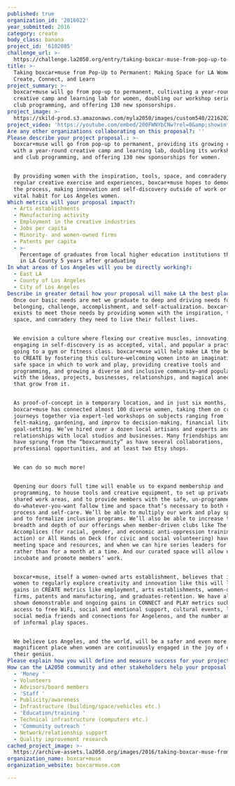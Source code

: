 ```yaml
---
published: true
organization_id: '2016022'
year_submitted: 2016
category: create
body_class: banana
project_id: '6102085'
challenge_url: >-
  https://challenge.la2050.org/entry/taking-boxcar-muse-from-pop-up-to-permanent-making-space-for-la-women-to-create-connect-and-learn
title: >-
  Taking boxcar+muse from Pop-Up to Permanent: Making Space for LA Women to
  Create, Connect, and Learn
project_summary: >-
  boxcar+muse will go from pop-up to permanent, cultivating a year-round
  creative camp and learning lab for women, doubling our workshop series and
  club programming, and offering 130 new sponsorships.
project_image: >-
  https://skild-prod.s3.amazonaws.com/myla2050/images/custom540/2216202144741-team91.jpg
project_video: 'https://youtube.com/embed/200FWNYbCNw?rel=0&amp;showinfo=0'
Are any other organizations collaborating on this proposal?: ''
Please describe your project proposal.: >-
  boxcar+muse will go from pop-up to permanent, providing its growing community
  with a year-round creative camp and learning lab, doubling its workshop series
  and club programming, and offering 130 new sponsorships for women. 


  By providing women with the inspiration, tools, space, and comradery for
  regular creative exercise and experiences, boxcar+muse hopes to democratize
  the process, making innovation and self-discovery outside of work or family a
  vital habit for Los Angeles women.
Which metrics will your proposal impact?​:
  - Arts establishments
  - Manufacturing activity
  - Employment in the creative industries
  - Jobs per capita
  - Minority- and women-owned firms
  - Patents per capita
  - >-
    Percentage of graduates from local higher education institutions that remain
    in LA County 5 years after graduating
In what areas of Los Angeles will you be directly working?:
  - East LA
  - County of Los Angeles
  - City of Los Angeles
Describe in greater detail how your proposal will make LA the best place.: >-
  Once our basic needs are met we graduate to deep and driving needs for
  belonging, challenge, accomplishment, and self-actualization. boxcar+muse
  exists to meet those needs by providing women with the inspiration, tools,
  space, and comradery they need to live their fullest lives.


  We envision a culture where flexing our creative muscles, innovating, and
  engaging in self-discovery is as accepted, vital, and popular a practice as is
  going to a gym or fitness class. boxcar+muse will help make LA the best place
  to CREATE by fostering this culture—welcoming women into an imaginative and
  safe space in which to work and play, providing creative tools and
  programming, and growing a diverse and inclusive community—and populating LA
  with the ideas, projects, businesses, relationships, and magical anecdotes
  that grow from it.


  As proof-of-concept in a temporary location, and in just six months,
  boxcar+muse has connected almost 100 diverse women, taking them on creative
  journeys together via expert-led workshops on subjects ranging from
  felt-making, gardening, and improv to decision-making, financial literacy, and
  goal-setting. We’ve hired over a dozen local artisans and experts and forged
  relationships with local studios and businesses. Many friendships and barters
  have sprung from the “boxcarmunity” as have several collaborations,
  professional opportunities, and at least two Etsy shops.


  We can do so much more!


  Opening our doors full time will enable us to expand membership and
  programming, to house tools and creative equipment, to set up private and
  shared work areas, and to provide members with the safe, un-programmed,
  do-whatever-you-want fallow time and space that’s necessary to both creative
  process and self-care. We’ll be able to multiply our work and play sponsorship
  and to formalize inclusion programs. We’ll also be able to increase the
  breadth and depth of our offerings when member-driven clubs like The
  Accomplices (for racial, gender, and economic anti-oppression training and
  action) or All Hands on Deck (for civic and social volunteering) have regular
  meeting space and resources, and when we can hire series leaders for the year
  rather than for a month at a time. And our curated space will allow us to both
  incubate and promote members’ work.


  boxcar+muse, itself a women-owned arts establishment, believes that inspiring
  women to regularly explore creativity and innovation like this will lead to
  gains in CREATE metrics like employment, arts establishments, women-owned
  firms, patents and manufacturing, and graduates-retention. We have already
  shown demonstrable and ongoing gains in CONNECT and PLAY metrics such as
  access to free WiFi, social and emotional support, cultural events, local
  social media friends and connections for Angelenos, and the number and quality
  of informal play spaces.


  We believe Los Angeles, and the world, will be a safer and even more
  magnificent place when women are continuously engaged in the joy of exercising
  their genius.
Please explain how you will define and measure success for your project.​: "Success is significant and ongoing progress in the direction of our vision: to provide every woman with the inspiration, tools, space, and comradery she needs to live her fullest life. We measure it using an expanded form of the following dashboard:\n\nQuantitative\no\tMembers, participants\no\tMember retention\no\tReferrals\no\tActive sponsorships (20% min.)\no\tWomen we employ/contract\no\tWeb site visits converted to live visits\no\tVolunteer hours\no\tMembers within 5, 10, and 25 miles\n\nQualitative\no\tTestimonials\no\tMember-driven clubs\no\tProjects, businesses, collaborations, and hires “born in the boxcar”\no\tComparison of diversity index to local demographics\no\tPartnerships with local orgs\no\tRelationships formed\n\nWe use interview, survey, discussion, observation, and web analytics to collect data, allowing us to measure numbers but also to capture the relationships, emotion, and stories that are such strong indicators of our success.\n\nTake the bookkeeper who visits two or three times a month: she reads or builds something; she has easy conversation unrelated to work or family and even tells someone her middle name, unused since marriage; she leaves feeling healthy-minded and joyful. She doesn’t start a company or singing lessons, or write a memoir. She isn’t on a dashboard. But she’s also a success story. Because the process of creating or having a hobby “for its own sake” has healthy and transformative results, and ripple effects from a healthy community can spread across a city and beyond…"
How can the LA2050 community and other stakeholders help your proposal succeed?:
  - 'Money '
  - Volunteers
  - Advisors/board members
  - 'Staff '
  - Publicity/awareness
  - Infrastructure (building/space/vehicles etc.)
  - 'Education/training '
  - Technical infrastructure (computers etc.)
  - 'Community outreach '
  - Network/relationship support
  - Quality improvement research
cached_project_image: >-
  https://archive-assets.la2050.org/images/2016/taking-boxcar-muse-from-pop-up-to-permanent-making-space-for-la-women-to-create-connect-and-learn/skild-prod.s3.amazonaws.com/myla2050/images/custom540/2216202144741-team91.jpg
organization_name: boxcar+muse
organization_website: boxcarmuse.com

---
```

